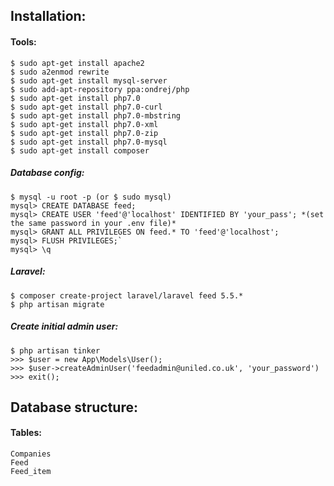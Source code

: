 ## Installation:


#### Tools:
    $ sudo apt-get install apache2
    $ sudo a2enmod rewrite
    $ sudo apt-get install mysql-server
    $ sudo add-apt-repository ppa:ondrej/php
    $ sudo apt-get install php7.0
    $ sudo apt-get install php7.0-curl
    $ sudo apt-get install php7.0-mbstring
    $ sudo apt-get install php7.0-xml
    $ sudo apt-get install php7.0-zip
    $ sudo apt-get install php7.0-mysql
    $ sudo apt-get install composer

##### Database config:
    $ mysql -u root -p (or $ sudo mysql)  
    mysql> CREATE DATABASE feed;  
    mysql> CREATE USER 'feed'@'localhost' IDENTIFIED BY 'your_pass'; *(set the same password in your .env file)*  
    mysql> GRANT ALL PRIVILEGES ON feed.* TO 'feed'@'localhost';  
    mysql> FLUSH PRIVILEGES;`  
    mysql> \q

##### Laravel:
    $ composer create-project laravel/laravel feed 5.5.*
    $ php artisan migrate

##### Create initial admin user:
    $ php artisan tinker
    >>> $user = new App\Models\User();  
    >>> $user->createAdminUser('feedadmin@uniled.co.uk', 'your_password')  
    >>> exit();

## Database structure:


#### Tables:
    Companies
    Feed
    Feed_item